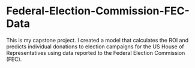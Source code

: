 # Federal-Election-Commission-FEC-Data

This is my capstone project.  I created a model that calculates the ROI and predicts individual donations to election campaigns for the US House of Representatives using data reported to the Federal Election Commission (FEC). 
